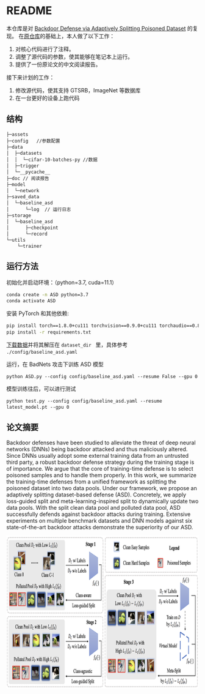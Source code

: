 # README

本仓库是对 [Backdoor Defense via Adaptively Splitting Poisoned Dataset](https://arxiv.org/abs/2303.12993) 的复现。
在[原仓库](https://github.com/KuofengGao/ASD)的基础上，本人做了以下工作：
1. 对核心代码进行了注释。
2. 调整了源代码的参数，使其能够在笔记本上运行。
3. 提供了一份原论文的中文阅读报告。

接下来计划的工作：
1. 修改源代码，使其支持 GTSRB，ImageNet 等数据库
2. 在一台更好的设备上跑代码

## 结构
```shell
├─assets
├─config   //参数配置
├─data
│  ├─datasets
│  │  └─cifar-10-batches-py //数据
│  ├─trigger
│  └─__pycache__
├─doc // 阅读报告
├─model
│  └─network
├─saved_data
│  └─baseline_asd 
│      └─log  // 运行日志
├─storage
│  └─baseline_asd
│      ├─checkpoint
│      └─record
└─utils
    └─trainer
```

## 运行方法
初始化并启动环境：（python=3.7, cuda=11.1）
```bash
conda create -n ASD python=3.7
conda activate ASD
```

安装 PyTorch 和其他依赖:
```bash
pip install torch==1.8.0+cu111 torchvision==0.9.0+cu111 torchaudio==0.8.0 -f https://download.pytorch.org/whl/torch_stable.html
pip install -r requirements.txt
```
[下载数据](https://www.cs.toronto.edu/~kriz/cifar-10-python.tar.gz)并将其解压在 `dataset_dir ` 里，具体参考 `./config/baseline_asd.yaml` 

运行，在 BadNets 攻击下训练 ASD 模型
```shell
python ASD.py --config config/baseline_asd.yaml --resume False --gpu 0
```
模型训练往后，可以进行测试

```shell
python test.py --config config/baseline_asd.yaml --resume latest_model.pt --gpu 0
```

## 论文摘要

Backdoor defenses have been studied to alleviate the threat of deep neural networks (DNNs) being backdoor attacked and thus maliciously altered. Since DNNs usually adopt some external training data from an untrusted third party, a robust backdoor defense strategy during the training stage is of importance. We argue that the core of training-time defense is to select poisoned samples and to handle them properly. 
In this work, we summarize the training-time defenses from a unified framework as splitting the poisoned dataset into two data pools. Under our framework, we propose an adaptively splitting dataset-based defense (ASD). Concretely, we apply loss-guided split and meta-learning-inspired split to dynamically update two data pools. With the split clean data pool and polluted data pool, ASD successfully defends against backdoor attacks during training. Extensive experiments on multiple benchmark datasets and DNN models against six state-of-the-art backdoor attacks demonstrate the superiority of our ASD.

<div align=center>
<img src="assets/pipeline_cvpr.png" width="800" height="400" alt="Pipeline of ASD"/><br/>
</div>

